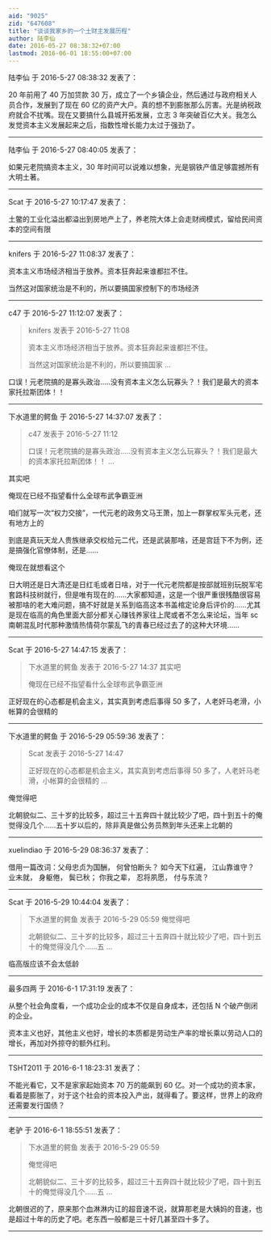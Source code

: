 ```yaml
---
aid: "9025"
zid: "647608"
title: "谈谈我家乡的一个土财主发展历程"
author: 陆李仙
date: 2016-05-27 08:38:32+07:00
lastmod: 2016-06-01 18:55:00+07:00
---
```


陆李仙 于 2016-5-27 08:38:32 发表了：

20 年前用了 40 万加贷款 30 万，成立了一个乡镇企业，然后通过与政府相关人员合作，发展到了现在 60 亿的资产大户。真的想不到膨胀那么厉害。光是纳税政府就合不扰嘴。现在又要搞什么县城开拓发展，立志 3 年突破百亿大关。我怎么发觉资本主义发展起来之后，指数性增长能力太过于强劲了。

---

陆李仙 于 2016-5-27 08:40:05 发表了：

如果元老院搞资本主义，30 年时间可以说难以想象，光是钢铁产值足够震撼所有大明土著。

---

Scat 于 2016-5-27 10:17:47 发表了：

土鳖的工业化溢出都溢出到房地产上了，养老院大体上会走财阀模式，留给民间资本的空间有限

---

knifers 于 2016-5-27 11:08:37 发表了：

资本主义市场经济相当于放养。资本狂奔起来谁都拦不住。

当然这对国家统治是不利的，所以要搞国家控制下的市场经济

---

c47 于 2016-5-27 11:12:07 发表了：

> knifers 发表于 2016-5-27 11:08
>
> 资本主义市场经济相当于放养。资本狂奔起来谁都拦不住。
>
> 当然这对国家统治是不利的，所以要搞国家 ...

口误！元老院搞的是寡头政治.....没有资本主义怎么玩寡头？！我们是最大的资本家托拉斯团体！！

---

下水道里的鳄鱼 于 2016-5-27 14:37:07 发表了：

> c47 发表于 2016-5-27 11:12
>
> 口误！元老院搞的是寡头政治.....没有资本主义怎么玩寡头？！我们是最大的资本家托拉斯团体！！ ...

其实吧

俺现在已经不指望看什么全球布武争霸亚洲

咱们就写一次“权力交接”，一代元老的政务文马王萧，加上一群掌权军头元老，还有地方上的

到底是真玩天龙人贵族继承交权给元二代，还是武装那啥，还是宫廷下不为例，还是搞强化官僚体制，还是……

俺现在就想看这个

日大明还是日大清还是日红毛或者日啥，对于一代元老院都是按部就班别玩脱军宅套路科技树就行，但是唯有现在的……大家都知道，这是一个很严重很残酷很容易被那啥的老大难问题，搞不好就是关系到临高这本书盖棺定论身后评价的……尤其是现在临高的角色里面大部分都关心赚钱养家往上爬或者不怎么来论坛，当年 sc 南朝混乱时代那种激情热情荷尔蒙乱飞的青春已经过去了的这种大环境……

---

Scat 于 2016-5-27 14:47:15 发表了：

> 下水道里的鳄鱼 发表于 2016-5-27 14:37 其实吧
>
> 俺现在已经不指望看什么全球布武争霸亚洲

正好现在的心态都是机会主义，其实真到考虑后事得 50 多了，人老奸马老滑，小帐算的会很精的

---

下水道里的鳄鱼 于 2016-5-29 05:59:36 发表了：

> Scat 发表于 2016-5-27 14:47
>
> 正好现在的心态都是机会主义，其实真到考虑后事得 50 多了，人老奸马老滑，小帐算的会很精的 ...

俺觉得吧

北朝貌似二、三十岁的比较多，超过三十五奔四十就比较少了吧，四十到五十的俺觉得没几个……五十岁以后的，除非真是做公务员熬到年头还来上北朝的

---

xuelindiao 于 2016-5-29 08:36:37 发表了：

借用一篇改词：父母忠贞为国酬， 何曾怕断头？ 如今天下红遍， 江山靠谁守？ 业未就， 身躯倦， 鬓已秋； 你我之辈， 忍将夙愿， 付与东流？

---

Scat 于 2016-5-29 10:44:04 发表了：

> 下水道里的鳄鱼 发表于 2016-5-29 05:59 俺觉得吧
>
> 北朝貌似二、三十岁的比较多，超过三十五奔四十就比较少了吧，四十到五十的俺觉得没几个……五 ...

临高版应该不会太低龄

---

最多四两 于 2016-6-1 17:31:19 发表了：

从整个社会角度看，一个成功企业的成本不仅是自身成本，还包括 N 个破产倒闭的企业。

资本主义也好，其他主义也好，增长的本质都是劳动生产率的增长乘以劳动人口的增长，再加对外掠夺的额外红利。

---

TSHT2011 于 2016-6-1 18:23:31 发表了：

不能光看它，又不是家家起始资本 70 万的能飙到 60 亿。对一个成功的资本家，看着是膨胀了，对于这个社会的资本投入产出，就得看了。要这样，世界上的政府还需要发行国债？

---

老驴 于 2016-6-1 18:55:51 发表了：

> 下水道里的鳄鱼 发表于 2016-5-29 05:59
>
> 俺觉得吧
>
> 北朝貌似二、三十岁的比较多，超过三十五奔四十就比较少了吧，四十到五十的俺觉得没几个……五 ...

北朝很迟的了，原来那个血淋淋内讧的超音速不说，就算那老是大姨妈的音速，也是超过十年的历史了吧。老东西一般都是三十好几甚至四十多了。

---
